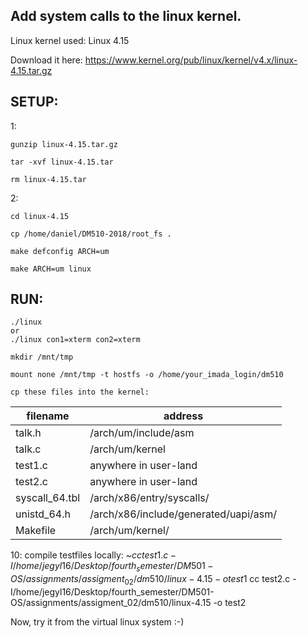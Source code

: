 Add system calls to the linux kernel.
--------------------------------------

Linux kernel used: Linux 4.15

Download it here: https://www.kernel.org/pub/linux/kernel/v4.x/linux-4.15.tar.gz

SETUP: 
---------
1:

	gunzip linux-4.15.tar.gz

	tar -xvf linux-4.15.tar

	rm linux-4.15.tar

2:

	cd linux-4.15

	cp /home/daniel/DM510-2018/root_fs .

	make defconfig ARCH=um

	make ARCH=um linux

RUN:
--------
	./linux
    or
	./linux con1=xterm con2=xterm

	mkdir /mnt/tmp

	mount none /mnt/tmp -t hostfs -o /home/your_imada_login/dm510

	cp these files into the kernel:

filename		|	address
------------------------|-----------------------------------------------
talk.h			|	/arch/um/include/asm
talk.c			|	/arch/um/kernel
test1.c			|	anywhere in user-land
test2.c			|	anywhere in user-land
syscall_64.tbl		|	/arch/x86/entry/syscalls/
unistd_64.h		|	/arch/x86/include/generated/uapi/asm/
Makefile		|	/arch/um/kernel/

10:	compile testfiles locally:
~$cc test1.c -I/home/jegyl16/Desktop/fourth_semester/DM501-OS/assignments/assigment_02/dm510/linux-4.15 -o test1
~$cc test2.c -I/home/jegyl16/Desktop/fourth_semester/DM501-OS/assignments/assigment_02/dm510/linux-4.15 -o test2

Now, try it from the virtual linux system :-)


